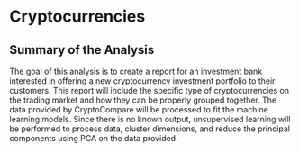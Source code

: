 # Cryptocurrencies
## Summary of the Analysis 

The goal of this analysis is to create a report for an investment bank interested in offering a new cryptocurrency investment portfolio to their customers. This report will include the specific type of cryptocurrencies on the trading market and how they can be properly grouped together. The data provided by CryptoCompare will be processed to fit the machine learning models. Since there is no known output, unsupervised learning will be performed to process data, cluster dimensions, and reduce the principal components using PCA on the data provided.



